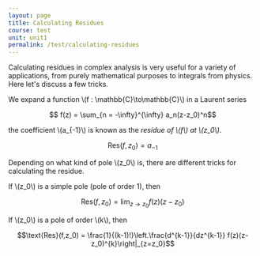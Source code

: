 ```yaml
---
layout: page
title: Calculating Residues
course: test
unit: unit1
permalink: /test/calculating-residues
---
```


Calculating residues in complex analysis is very useful for a variety of applications, from purely mathematical purposes to integrals from physics. Here let's discuss a few tricks. 

We expand a function \\(f : \mathbb{C}\to\mathbb{C}\\) in a Laurent series

$$ f(z) = \sum_{n = -\infty}^{\infty} a_n(z-z_0)^n$$

the coefficient \\(a_{-1}\\) is known as the *residue of \\(f\\) at \\(z_0\\)*.

$$\text{Res}(f,z_0) = a_{-1}$$

Depending on what kind of pole \\(z_0\\) is, there are different tricks for calculating the residue. 

If \\(z_0\\) is a simple pole (pole of order 1), then 

$$\text{Res}(f,z_0) = \lim_{z\to z_0}f(z)(z-z_0)$$ 

If \\(z_0\\) is a pole of order \\(k\\), then 

$$\text{Res}(f,z_0) = \frac{1}{(k-1)!}\left.\frac{d^{k-1}}{dz^{k-1}} f(z)(z-z_0)^{k}\right|_{z=z_0}$$ 